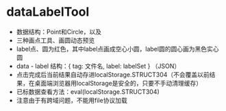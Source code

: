 # dataLabelTool

 - 数据结构：Point和Circle，以及
 - 三种画点工具、画圆动态预览
 - label点、圆为红色，其中label点画成空心小圆，label圆的圆心画为黑色实心圆
 - data - label 结构：{ tag: 文件名, label: labelSet } （JSON）
 - 点击完成后当前结果自动存进localStorage.STRUCT304（不会覆盖以前结果，在桌面端浏览器用localStorage是安全的，只要不手动清理缓存）
 - 已标数据查看方法：eval(localStorage.STRUCT304)
 - 注意由于有跨域问题，不能用file协议加载

